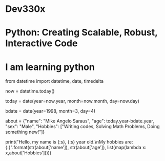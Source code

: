 # Dev330x
# Python: Creating Scalable, Robust, Interactive Code
# I am learning python


from datetime import datetime, date, timedelta

now = datetime.today()

today = date(year=now.year, month=now.month, day=now.day)

bdate = date(year=1998, month=3, day=4)

about = {"name": "Mike Angelo Saraus", "age": today.year-bdate.year, "sex": "Male", "Hobbies": ["Writing codes, Solving Math Problems, Doing something new!"]}


print("Hello, my name is {:s}, {:s} year old.\nMy hobbies are: {:}".format(str(about['name']), str(about['age']), list(map(lambda x: x,about['Hobbies']))))
